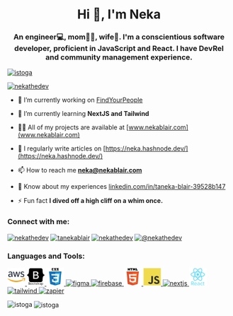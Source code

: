 <h1 align="center">Hi 👋, I'm Neka</h1>
<h3 align="center">An engineer💻, mom👩‍👦, wife💍. I'm a conscientious software developer, proficient in JavaScript and React. I have DevRel and community management experience.</h3>

<p align="left"> <a href="https://github.com/ryo-ma/github-profile-trophy"><img src="https://github-profile-trophy.vercel.app/?username=istoga" alt="istoga" /></a> </p>

<p align="left"> <a href="https://twitter.com/nekathedev" target="blank"><img src="https://img.shields.io/twitter/follow/nekathedev?logo=twitter&style=for-the-badge" alt="nekathedev" /></a> </p>

- 🔭 I’m currently working on [FindYourPeople](https://github.com/AritDeveloperCircle/findyourpeople)

- 🌱 I’m currently learning **NextJS and Tailwind**

- 👨‍💻 All of my projects are available at [www.nekablair.com](www.nekablair.com)

- 📝 I regularly write articles on [https://neka.hashnode.dev/](https://neka.hashnode.dev/)

- 📫 How to reach me **neka@nekablair.com**

- 📄 Know about my experiences [linkedin.com/in/taneka-blair-39528b147](in/taneka-blair)

- ⚡ Fun fact **I dived off a high cliff on a whim once.**

<h3 align="left">Connect with me:</h3>
<p align="left">
<a href="https://twitter.com/nekathedev" target="blank"><img align="center" src="https://raw.githubusercontent.com/rahuldkjain/github-profile-readme-generator/master/src/images/icons/Social/twitter.svg" alt="nekathedev" height="30" width="40" /></a>
<a href="https://linkedin.com/in/tanekablair" target="blank"><img align="center" src="https://raw.githubusercontent.com/rahuldkjain/github-profile-readme-generator/master/src/images/icons/Social/linked-in-alt.svg" alt="tanekablair" height="30" width="40" /></a>
<a href="https://instagram.com/nekathedev" target="blank"><img align="center" src="https://raw.githubusercontent.com/rahuldkjain/github-profile-readme-generator/master/src/images/icons/Social/instagram.svg" alt="nekathedev" height="30" width="40" /></a>
<a href="https://hashnode.com/@nekathedev" target="blank"><img align="center" src="https://raw.githubusercontent.com/rahuldkjain/github-profile-readme-generator/master/src/images/icons/Social/hashnode.svg" alt="@nekathedev" height="30" width="40" /></a>
</p>

<h3 align="left">Languages and Tools:</h3>
<p align="left"> <a href="https://aws.amazon.com" target="_blank" rel="noreferrer"> <img src="https://raw.githubusercontent.com/devicons/devicon/master/icons/amazonwebservices/amazonwebservices-original-wordmark.svg" alt="aws" width="40" height="40"/> </a> <a href="https://getbootstrap.com" target="_blank" rel="noreferrer"> <img src="https://raw.githubusercontent.com/devicons/devicon/master/icons/bootstrap/bootstrap-plain-wordmark.svg" alt="bootstrap" width="40" height="40"/> </a> <a href="https://www.w3schools.com/css/" target="_blank" rel="noreferrer"> <img src="https://raw.githubusercontent.com/devicons/devicon/master/icons/css3/css3-original-wordmark.svg" alt="css3" width="40" height="40"/> </a> <a href="https://www.figma.com/" target="_blank" rel="noreferrer"> <img src="https://www.vectorlogo.zone/logos/figma/figma-icon.svg" alt="figma" width="40" height="40"/> </a> <a href="https://firebase.google.com/" target="_blank" rel="noreferrer"> <img src="https://www.vectorlogo.zone/logos/firebase/firebase-icon.svg" alt="firebase" width="40" height="40"/> </a> <a href="https://www.w3.org/html/" target="_blank" rel="noreferrer"> <img src="https://raw.githubusercontent.com/devicons/devicon/master/icons/html5/html5-original-wordmark.svg" alt="html5" width="40" height="40"/> </a> <a href="https://developer.mozilla.org/en-US/docs/Web/JavaScript" target="_blank" rel="noreferrer"> <img src="https://raw.githubusercontent.com/devicons/devicon/master/icons/javascript/javascript-original.svg" alt="javascript" width="40" height="40"/> </a> <a href="https://nextjs.org/" target="_blank" rel="noreferrer"> <img src="https://cdn.worldvectorlogo.com/logos/nextjs-2.svg" alt="nextjs" width="40" height="40"/> </a> <a href="https://reactjs.org/" target="_blank" rel="noreferrer"> <img src="https://raw.githubusercontent.com/devicons/devicon/master/icons/react/react-original-wordmark.svg" alt="react" width="40" height="40"/> </a> <a href="https://tailwindcss.com/" target="_blank" rel="noreferrer"> <img src="https://www.vectorlogo.zone/logos/tailwindcss/tailwindcss-icon.svg" alt="tailwind" width="40" height="40"/> </a> <a href="https://zapier.com" target="_blank" rel="noreferrer"> <img src="https://www.vectorlogo.zone/logos/zapier/zapier-icon.svg" alt="zapier" width="40" height="40"/> </a> </p>

<p><img align="left" src="https://github-readme-stats.vercel.app/api/top-langs?username=istoga&show_icons=true&locale=en&layout=compact" alt="istoga" /></p>

<p>&nbsp;<img align="center" src="https://github-readme-stats.vercel.app/api?username=istoga&show_icons=true&locale=en" alt="istoga" /></p>
